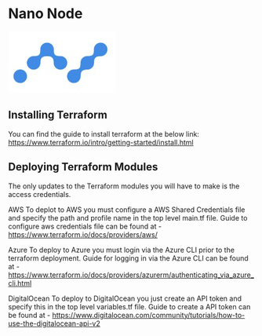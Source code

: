 # Nano Node 
![Nano Logo](/Images/nano.png)


## Installing Terraform
You can find the guide to install terraform at the below link:
https://www.terraform.io/intro/getting-started/install.html


## Deploying Terraform Modules
The only updates to the Terraform modules you will have to make is the access credentials.

AWS
To deplot to AWS you must configure a AWS Shared Credentials file and specify the path and profile name in the top level main.tf file.
Guide to configure aws credentials file can be found at - https://www.terraform.io/docs/providers/aws/

Azure
To deploy to Azure you must login via the Azure CLI prior to the terraform deployment.
Guide for logging in via the Azure CLI can be found at - https://www.terraform.io/docs/providers/azurerm/authenticating_via_azure_cli.html 

DigitalOcean
To deploy to DigitalOcean you just create an API token and specify this in the top level variables.tf file.
Guide to create a API token can be found at  - https://www.digitalocean.com/community/tutorials/how-to-use-the-digitalocean-api-v2 